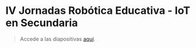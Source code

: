 # IV Jornadas Robótica Educativa - IoT en Secundaria

> Accede a las diapositivas [aquí](https://wikitic.github.io/iv-jornadas-robotica-educativa-2019-murcia/).
